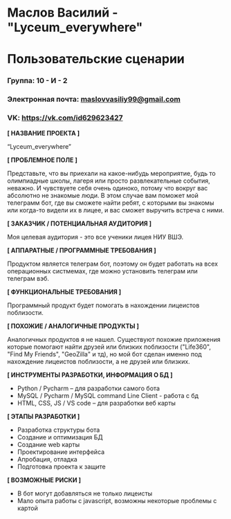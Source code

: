 # Маслов Василий - "Lyceum_everywhere"
# Пользовательские сценарии

### Группа: 10 - И - 2
### Электронная почта: maslovvasiliy99@gmail.com
### VK: https://vk.com/id629623427



**[ НАЗВАНИЕ ПРОЕКТА ]**

“Lyceum_everywhere”

**[ ПРОБЛЕМНОЕ ПОЛЕ ]**

Представьте, что вы приехали на какое-нибудь мероприятие, будь то олимпиадные школы, лагеря или просто развлекательные события, неважно. И чувствуете себя очень одиноко, потому что вокруг вас абсолютно не знакомые люди. В этом случае вам поможет мой телеграмм бот, где вы сможете найти ребят, с которыми вы знакомы или когда-то видели их в лицее, и вас сможет выручить встреча с ними.

**[ ЗАКАЗЧИК / ПОТЕНЦИАЛЬНАЯ АУДИТОРИЯ ]**

Моя целевая аудитория - это все ученики лицея НИУ ВШЭ.


**[ АППАРАТНЫЕ / ПРОГРАММНЫЕ ТРЕБОВАНИЯ ]** 

Продуктом является телеграм бот, поэтому он будет работать на всех операционных систмемах, где можно установить телеграм или телеграм вэб.

**[ ФУНКЦИОНАЛЬНЫЕ ТРЕБОВАНИЯ ]**

Программный продукт будет помогать в нахождении лицеистов поблизости.


**[ ПОХОЖИЕ / АНАЛОГИЧНЫЕ ПРОДУКТЫ ]**

Аналогичных продуктов я не нашел. Существуют похожие приложения которые помогают найти друзей или близких поблизости ("Life360", "Find My Friends", "GeoZilla" и тд), но мой бот сделан именно под нахождение лицеистов поблизости, а не друзей или близких.

**[ ИНСТРУМЕНТЫ РАЗРАБОТКИ, ИНФОРМАЦИЯ О БД ]**

* Python / Pycharm – для разработки самого бота
* MySQL / Pycharm / MySQL command Line Client  - работа с бд
* HTML, CSS, JS / VS code – для разработки веб карты 


**[ ЭТАПЫ РАЗРАБОТКИ ]**

* Разработка структуры бота
* Создание и оптимизация БД
* Создание web карты
* Проектирование интерфейса
* Апробация, отладка
* Подготовка проекта к защите

**[ ВОЗМОЖНЫЕ РИСКИ ]**

* В бот могут добавляться не только лицеисты
* Мало опыта работы с javascript, возможны некоторые проблемы с картой